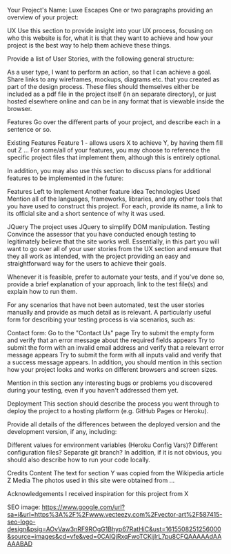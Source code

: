 Your Project's Name: Luxe Escapes
One or two paragraphs providing an overview of your project:


UX
Use this section to provide insight into your UX process, focusing on who this website is for, what it is that they want to achieve and how your project is the best way to help them achieve these things.

Provide a list of User Stories, with the following general structure:

As a user type, I want to perform an action, so that I can achieve a goal.
Share links to any wireframes, mockups, diagrams etc. that you created as part of the design process. These files should themselves either be included as a pdf file in the project itself (in an separate directory), or just hosted elsewhere online and can be in any format that is viewable inside the browser.

Features
Go over the different parts of your project, and describe each in a sentence or so.

Existing Features
Feature 1 - allows users X to achieve Y, by having them fill out Z
...
For some/all of your features, you may choose to reference the specific project files that implement them, although this is entirely optional.

In addition, you may also use this section to discuss plans for additional features to be implemented in the future:

Features Left to Implement
Another feature idea
Technologies Used
Mention all of the languages, frameworks, libraries, and any other tools that you have used to construct this project. For each, provide its name, a link to its official site and a short sentence of why it was used.

JQuery
The project uses JQuery to simplify DOM manipulation.
Testing
Convince the assessor that you have conducted enough testing to legitimately believe that the site works well. Essentially, in this part you will want to go over all of your user stories from the UX section and ensure that they all work as intended, with the project providing an easy and straightforward way for the users to achieve their goals.

Whenever it is feasible, prefer to automate your tests, and if you've done so, provide a brief explanation of your approach, link to the test file(s) and explain how to run them.

For any scenarios that have not been automated, test the user stories manually and provide as much detail as is relevant. 
A particularly useful form for describing your testing process is via scenarios, such as:

Contact form:
Go to the "Contact Us" page
Try to submit the empty form and verify that an error message about the required fields appears
Try to submit the form with an invalid email address and verify that a relevant error message appears
Try to submit the form with all inputs valid and verify that a success message appears.
In addition, you should mention in this section how your project looks and works on different browsers and screen sizes.

Mention in this section any interesting bugs or problems you discovered during your testing, even if you haven't addressed them yet.


Deployment
This section should describe the process you went through to deploy the project to a hosting platform (e.g. GitHub Pages or Heroku).

Provide all details of the differences between the deployed version and the development version, if any, including:

Different values for environment variables (Heroku Config Vars)?
Different configuration files?
Separate git branch?
In addition, if it is not obvious, you should also describe how to run your code locally.

Credits
Content
The text for section Y was copied from the Wikipedia article Z
Media
The photos used in this site were obtained from ...


Acknowledgements
I received inspiration for this project from X




SEO image: https://www.google.com/url?sa=i&url=https%3A%2F%2Fwww.vecteezy.com%2Fvector-art%2F587415-seo-logo-design&psig=AOvVaw3nRF9ROgG1Bhyp67RatHiC&ust=1615508251256000&source=images&cd=vfe&ved=0CAIQjRxqFwoTCKjjlrL7pu8CFQAAAAAdAAAAABAD